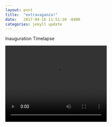 ```yaml
---
layout: post
title:  "extravaganza!"
date:   2017-04-16 11:51:10 -0400
categories: jekyll update
---
```

Inauguration Timelapse

<video width="320" height="240" controls>
   <source src="{{ site.url }}/assets/video/Inauguration_Timelapse.mp4" type="video/mp4">
        Your browser does not support the video tag.
   </video>

[jekyll-docs]: https://jekyllrb.com/docs/home
[jekyll-gh]:   https://github.com/jekyll/jekyll
[jekyll-talk]: https://talk.jekyllrb.com/

